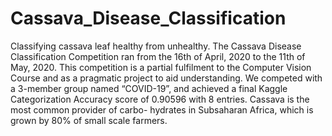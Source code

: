 # Cassava_Disease_Classification
Classifying cassava leaf healthy from unhealthy. The Cassava Disease Classification Competition ran from the 16th of April, 2020 to the 11th of May, 2020. This competition is a partial fulfilment to the Computer Vision Course and as a pragmatic project to aid understanding. We competed with a 3-member group named “COVID-19”, and achieved a final Kaggle Categorization Accuracy score of 0.90596 with 8 entries. Cassava is the most common provider of carbo- hydrates in Subsaharan Africa, which is grown by 80% of small scale farmers.
